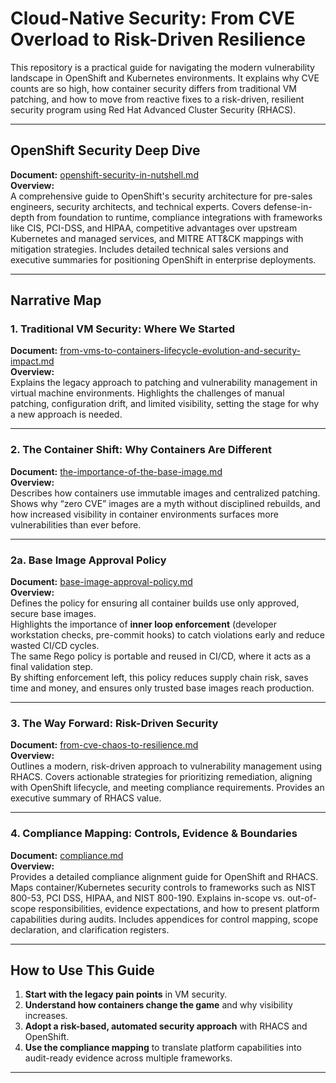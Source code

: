 # Cloud-Native Security: From CVE Overload to Risk-Driven Resilience

This repository is a practical guide for navigating the modern vulnerability landscape in OpenShift and Kubernetes environments. It explains why CVE counts are so high, how container security differs from traditional VM patching, and how to move from reactive fixes to a risk-driven, resilient security program using Red Hat Advanced Cluster Security (RHACS).

---

## OpenShift Security Deep Dive

**Document:** [openshift-security-in-nutshell.md](openshift-security-in-nutshell.md)  
**Overview:**  
A comprehensive guide to OpenShift's security architecture for pre-sales engineers, security architects, and technical experts. Covers defense-in-depth from foundation to runtime, compliance integrations with frameworks like CIS, PCI-DSS, and HIPAA, competitive advantages over upstream Kubernetes and managed services, and MITRE ATT&CK mappings with mitigation strategies. Includes detailed technical sales versions and executive summaries for positioning OpenShift in enterprise deployments.

---

## Narrative Map

### 1. Traditional VM Security: Where We Started
**Document:** [from-vms-to-containers-lifecycle-evolution-and-security-impact.md](from-vms-to-containers-lifecycle-evolution-and-security-impact.md)  
**Overview:**  
Explains the legacy approach to patching and vulnerability management in virtual machine environments. Highlights the challenges of manual patching, configuration drift, and limited visibility, setting the stage for why a new approach is needed.

---

### 2. The Container Shift: Why Containers Are Different
**Document:** [the-importance-of-the-base-image.md](the-importance-of-the-base-image.md)  
**Overview:**  
Describes how containers use immutable images and centralized patching. Shows why “zero CVE” images are a myth without disciplined rebuilds, and how increased visibility in container environments surfaces more vulnerabilities than ever before.

---

### 2a. Base Image Approval Policy
**Document:** [base-image-approval-policy.md](base-image-approval-policy.md)  
**Overview:**  
Defines the policy for ensuring all container builds use only approved, secure base images.  
Highlights the importance of **inner loop enforcement** (developer workstation checks, pre-commit hooks) to catch violations early and reduce wasted CI/CD cycles.  
The same Rego policy is portable and reused in CI/CD, where it acts as a final validation step.  
By shifting enforcement left, this policy reduces supply chain risk, saves time and money, and ensures only trusted base images reach production.  

---

### 3. The Way Forward: Risk-Driven Security
**Document:** [from-cve-chaos-to-resilience.md](from-cve-chaos-to-resilience.md)  
**Overview:**  
Outlines a modern, risk-driven approach to vulnerability management using RHACS. Covers actionable strategies for prioritizing remediation, aligning with OpenShift lifecycle, and meeting compliance requirements. Provides an executive summary of RHACS value.

---

### 4. Compliance Mapping: Controls, Evidence & Boundaries
**Document:** [compliance.md](compliance.md)  
**Overview:**  
Provides a detailed compliance alignment guide for OpenShift and RHACS. Maps container/Kubernetes security controls to frameworks such as NIST 800-53, PCI DSS, HIPAA, and NIST 800-190. Explains in-scope vs. out-of-scope responsibilities, evidence expectations, and how to present platform capabilities during audits. Includes appendices for control mapping, scope declaration, and clarification registers.

---

## How to Use This Guide

1. **Start with the legacy pain points** in VM security.  
2. **Understand how containers change the game** and why visibility increases.  
3. **Adopt a risk-based, automated security approach** with RHACS and OpenShift.  
4. **Use the compliance mapping** to translate platform capabilities into audit-ready evidence across multiple frameworks.

---
